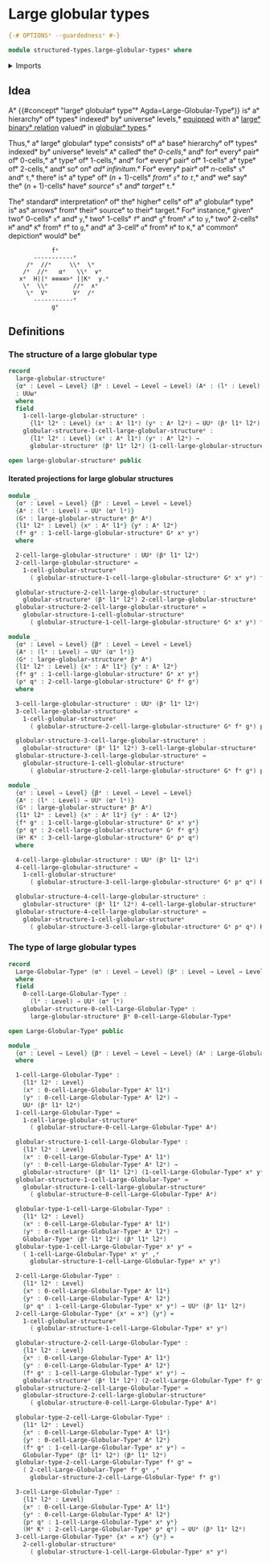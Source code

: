 # Large globular types

```agda
{-# OPTIONSᵉ --guardednessᵉ #-}

module structured-types.large-globular-typesᵉ where
```

<details><summary>Imports</summary>

```agda
open import foundation.dependent-pair-typesᵉ
open import foundation.universe-levelsᵉ

open import structured-types.globular-typesᵉ
```

</details>

## Idea

Aᵉ {{#conceptᵉ "largeᵉ globularᵉ type"ᵉ Agda=Large-Globular-Typeᵉ}} isᵉ aᵉ hierarchyᵉ ofᵉ
typesᵉ indexedᵉ byᵉ universeᵉ levels,ᵉ [equipped](foundation.structure.mdᵉ) with aᵉ
[largeᵉ binaryᵉ relation](foundation.large-binary-relations.mdᵉ) valuedᵉ in
[globularᵉ types](structured-types.globular-types.md).ᵉ

Thus,ᵉ aᵉ largeᵉ globularᵉ typeᵉ consistsᵉ ofᵉ aᵉ baseᵉ hierarchyᵉ ofᵉ typesᵉ indexedᵉ byᵉ
universeᵉ levelsᵉ `A`ᵉ calledᵉ theᵉ _$0$-cells_,ᵉ andᵉ forᵉ everyᵉ pairᵉ ofᵉ $0$-cells,ᵉ aᵉ
typeᵉ ofᵉ $1$-cells,ᵉ andᵉ forᵉ everyᵉ pairᵉ ofᵉ $1$-cellsᵉ aᵉ typeᵉ ofᵉ $2$-cells,ᵉ andᵉ soᵉ
onᵉ _adᵉ infinitum_.ᵉ Forᵉ everyᵉ pairᵉ ofᵉ $n$-cellsᵉ `s`ᵉ andᵉ `t`,ᵉ thereᵉ isᵉ aᵉ typeᵉ ofᵉ
$(n+1)$-cellsᵉ _fromᵉ `s`ᵉ to `t`_,ᵉ andᵉ weᵉ sayᵉ theᵉ $(n+1)$-cellsᵉ haveᵉ _sourceᵉ_ `s`ᵉ
andᵉ _targetᵉ_ `t`.ᵉ

Theᵉ standardᵉ interpretationᵉ ofᵉ theᵉ higherᵉ cellsᵉ ofᵉ aᵉ globularᵉ typeᵉ isᵉ asᵉ arrowsᵉ
fromᵉ theirᵉ sourceᵉ to theirᵉ target.ᵉ Forᵉ instance,ᵉ givenᵉ twoᵉ $0$-cellsᵉ `x`ᵉ andᵉ
`y`,ᵉ twoᵉ $1$-cellsᵉ `f`ᵉ andᵉ `g`ᵉ fromᵉ `x`ᵉ to `y`,ᵉ twoᵉ $2$-cellsᵉ `H`ᵉ andᵉ `K`ᵉ fromᵉ
`f`ᵉ to `g`,ᵉ andᵉ aᵉ $3$-cellᵉ `α`ᵉ fromᵉ `H`ᵉ to `K`,ᵉ aᵉ commonᵉ depictionᵉ wouldᵉ beᵉ

```text
            fᵉ
       -----------ᵉ
     /ᵉ  //ᵉ     \\ᵉ  \ᵉ
    /ᵉ  //ᵉ   αᵉ   \\ᵉ  ∨ᵉ
   xᵉ  H||ᵉ ≡≡≡≡>ᵉ ||Kᵉ  y.ᵉ
    \ᵉ  \\ᵉ       //ᵉ  ∧ᵉ
     \ᵉ  Vᵉ       Vᵉ  /ᵉ
       -----------ᵉ
            gᵉ
```

## Definitions

### The structure of a large globular type

```agda
record
  large-globular-structureᵉ
  {αᵉ : Level → Level} (βᵉ : Level → Level → Level) (Aᵉ : (lᵉ : Level) → UUᵉ (αᵉ lᵉ))
  : UUωᵉ
  where
  field
    1-cell-large-globular-structureᵉ :
      {l1ᵉ l2ᵉ : Level} (xᵉ : Aᵉ l1ᵉ) (yᵉ : Aᵉ l2ᵉ) → UUᵉ (βᵉ l1ᵉ l2ᵉ)
    globular-structure-1-cell-large-globular-structureᵉ :
      {l1ᵉ l2ᵉ : Level} (xᵉ : Aᵉ l1ᵉ) (yᵉ : Aᵉ l2ᵉ) →
      globular-structureᵉ (βᵉ l1ᵉ l2ᵉ) (1-cell-large-globular-structureᵉ xᵉ yᵉ)

open large-globular-structureᵉ public
```

#### Iterated projections for large globular structures

```agda
module _
  {αᵉ : Level → Level} {βᵉ : Level → Level → Level}
  {Aᵉ : (lᵉ : Level) → UUᵉ (αᵉ lᵉ)}
  (Gᵉ : large-globular-structureᵉ βᵉ Aᵉ)
  {l1ᵉ l2ᵉ : Level} {xᵉ : Aᵉ l1ᵉ} {yᵉ : Aᵉ l2ᵉ}
  (fᵉ gᵉ : 1-cell-large-globular-structureᵉ Gᵉ xᵉ yᵉ)
  where

  2-cell-large-globular-structureᵉ : UUᵉ (βᵉ l1ᵉ l2ᵉ)
  2-cell-large-globular-structureᵉ =
    1-cell-globular-structureᵉ
      ( globular-structure-1-cell-large-globular-structureᵉ Gᵉ xᵉ yᵉ) fᵉ gᵉ

  globular-structure-2-cell-large-globular-structureᵉ :
    globular-structureᵉ (βᵉ l1ᵉ l2ᵉ) 2-cell-large-globular-structureᵉ
  globular-structure-2-cell-large-globular-structureᵉ =
    globular-structure-1-cell-globular-structureᵉ
      ( globular-structure-1-cell-large-globular-structureᵉ Gᵉ xᵉ yᵉ) fᵉ gᵉ

module _
  {αᵉ : Level → Level} {βᵉ : Level → Level → Level}
  {Aᵉ : (lᵉ : Level) → UUᵉ (αᵉ lᵉ)}
  (Gᵉ : large-globular-structureᵉ βᵉ Aᵉ)
  {l1ᵉ l2ᵉ : Level} {xᵉ : Aᵉ l1ᵉ} {yᵉ : Aᵉ l2ᵉ}
  {fᵉ gᵉ : 1-cell-large-globular-structureᵉ Gᵉ xᵉ yᵉ}
  (pᵉ qᵉ : 2-cell-large-globular-structureᵉ Gᵉ fᵉ gᵉ)
  where

  3-cell-large-globular-structureᵉ : UUᵉ (βᵉ l1ᵉ l2ᵉ)
  3-cell-large-globular-structureᵉ =
    1-cell-globular-structureᵉ
      ( globular-structure-2-cell-large-globular-structureᵉ Gᵉ fᵉ gᵉ) pᵉ qᵉ

  globular-structure-3-cell-large-globular-structureᵉ :
    globular-structureᵉ (βᵉ l1ᵉ l2ᵉ) 3-cell-large-globular-structureᵉ
  globular-structure-3-cell-large-globular-structureᵉ =
    globular-structure-1-cell-globular-structureᵉ
      ( globular-structure-2-cell-large-globular-structureᵉ Gᵉ fᵉ gᵉ) pᵉ qᵉ

module _
  {αᵉ : Level → Level} {βᵉ : Level → Level → Level}
  {Aᵉ : (lᵉ : Level) → UUᵉ (αᵉ lᵉ)}
  (Gᵉ : large-globular-structureᵉ βᵉ Aᵉ)
  {l1ᵉ l2ᵉ : Level} {xᵉ : Aᵉ l1ᵉ} {yᵉ : Aᵉ l2ᵉ}
  {fᵉ gᵉ : 1-cell-large-globular-structureᵉ Gᵉ xᵉ yᵉ}
  {pᵉ qᵉ : 2-cell-large-globular-structureᵉ Gᵉ fᵉ gᵉ}
  (Hᵉ Kᵉ : 3-cell-large-globular-structureᵉ Gᵉ pᵉ qᵉ)
  where

  4-cell-large-globular-structureᵉ : UUᵉ (βᵉ l1ᵉ l2ᵉ)
  4-cell-large-globular-structureᵉ =
    1-cell-globular-structureᵉ
      ( globular-structure-3-cell-large-globular-structureᵉ Gᵉ pᵉ qᵉ) Hᵉ Kᵉ

  globular-structure-4-cell-large-globular-structureᵉ :
    globular-structureᵉ (βᵉ l1ᵉ l2ᵉ) 4-cell-large-globular-structureᵉ
  globular-structure-4-cell-large-globular-structureᵉ =
    globular-structure-1-cell-globular-structureᵉ
      ( globular-structure-3-cell-large-globular-structureᵉ Gᵉ pᵉ qᵉ) Hᵉ Kᵉ
```

### The type of large globular types

```agda
record
  Large-Globular-Typeᵉ (αᵉ : Level → Level) (βᵉ : Level → Level → Level) : UUωᵉ
  where
  field
    0-cell-Large-Globular-Typeᵉ :
      (lᵉ : Level) → UUᵉ (αᵉ lᵉ)
    globular-structure-0-cell-Large-Globular-Typeᵉ :
      large-globular-structureᵉ βᵉ 0-cell-Large-Globular-Typeᵉ

open Large-Globular-Typeᵉ public

module _
  {αᵉ : Level → Level} {βᵉ : Level → Level → Level} (Aᵉ : Large-Globular-Typeᵉ αᵉ βᵉ)
  where

  1-cell-Large-Globular-Typeᵉ :
    {l1ᵉ l2ᵉ : Level}
    (xᵉ : 0-cell-Large-Globular-Typeᵉ Aᵉ l1ᵉ)
    (yᵉ : 0-cell-Large-Globular-Typeᵉ Aᵉ l2ᵉ) →
    UUᵉ (βᵉ l1ᵉ l2ᵉ)
  1-cell-Large-Globular-Typeᵉ =
    1-cell-large-globular-structureᵉ
      ( globular-structure-0-cell-Large-Globular-Typeᵉ Aᵉ)

  globular-structure-1-cell-Large-Globular-Typeᵉ :
    {l1ᵉ l2ᵉ : Level}
    (xᵉ : 0-cell-Large-Globular-Typeᵉ Aᵉ l1ᵉ)
    (yᵉ : 0-cell-Large-Globular-Typeᵉ Aᵉ l2ᵉ) →
    globular-structureᵉ (βᵉ l1ᵉ l2ᵉ) (1-cell-Large-Globular-Typeᵉ xᵉ yᵉ)
  globular-structure-1-cell-Large-Globular-Typeᵉ =
    globular-structure-1-cell-large-globular-structureᵉ
      ( globular-structure-0-cell-Large-Globular-Typeᵉ Aᵉ)

  globular-type-1-cell-Large-Globular-Typeᵉ :
    {l1ᵉ l2ᵉ : Level}
    (xᵉ : 0-cell-Large-Globular-Typeᵉ Aᵉ l1ᵉ)
    (yᵉ : 0-cell-Large-Globular-Typeᵉ Aᵉ l2ᵉ) →
    Globular-Typeᵉ (βᵉ l1ᵉ l2ᵉ) (βᵉ l1ᵉ l2ᵉ)
  globular-type-1-cell-Large-Globular-Typeᵉ xᵉ yᵉ =
    ( 1-cell-Large-Globular-Typeᵉ xᵉ yᵉ ,ᵉ
      globular-structure-1-cell-Large-Globular-Typeᵉ xᵉ yᵉ)

  2-cell-Large-Globular-Typeᵉ :
    {l1ᵉ l2ᵉ : Level}
    {xᵉ : 0-cell-Large-Globular-Typeᵉ Aᵉ l1ᵉ}
    {yᵉ : 0-cell-Large-Globular-Typeᵉ Aᵉ l2ᵉ}
    (pᵉ qᵉ : 1-cell-Large-Globular-Typeᵉ xᵉ yᵉ) → UUᵉ (βᵉ l1ᵉ l2ᵉ)
  2-cell-Large-Globular-Typeᵉ {xᵉ = xᵉ} {yᵉ} =
    1-cell-globular-structureᵉ
      ( globular-structure-1-cell-Large-Globular-Typeᵉ xᵉ yᵉ)

  globular-structure-2-cell-Large-Globular-Typeᵉ :
    {l1ᵉ l2ᵉ : Level}
    {xᵉ : 0-cell-Large-Globular-Typeᵉ Aᵉ l1ᵉ}
    {yᵉ : 0-cell-Large-Globular-Typeᵉ Aᵉ l2ᵉ}
    (fᵉ gᵉ : 1-cell-Large-Globular-Typeᵉ xᵉ yᵉ) →
    globular-structureᵉ (βᵉ l1ᵉ l2ᵉ) (2-cell-Large-Globular-Typeᵉ fᵉ gᵉ)
  globular-structure-2-cell-Large-Globular-Typeᵉ =
    globular-structure-2-cell-large-globular-structureᵉ
      ( globular-structure-0-cell-Large-Globular-Typeᵉ Aᵉ)

  globular-type-2-cell-Large-Globular-Typeᵉ :
    {l1ᵉ l2ᵉ : Level}
    {xᵉ : 0-cell-Large-Globular-Typeᵉ Aᵉ l1ᵉ}
    {yᵉ : 0-cell-Large-Globular-Typeᵉ Aᵉ l2ᵉ}
    (fᵉ gᵉ : 1-cell-Large-Globular-Typeᵉ xᵉ yᵉ) →
    Globular-Typeᵉ (βᵉ l1ᵉ l2ᵉ) (βᵉ l1ᵉ l2ᵉ)
  globular-type-2-cell-Large-Globular-Typeᵉ fᵉ gᵉ =
    ( 2-cell-Large-Globular-Typeᵉ fᵉ gᵉ ,ᵉ
      globular-structure-2-cell-Large-Globular-Typeᵉ fᵉ gᵉ)

  3-cell-Large-Globular-Typeᵉ :
    {l1ᵉ l2ᵉ : Level}
    {xᵉ : 0-cell-Large-Globular-Typeᵉ Aᵉ l1ᵉ}
    {yᵉ : 0-cell-Large-Globular-Typeᵉ Aᵉ l2ᵉ}
    {pᵉ qᵉ : 1-cell-Large-Globular-Typeᵉ xᵉ yᵉ}
    (Hᵉ Kᵉ : 2-cell-Large-Globular-Typeᵉ pᵉ qᵉ) → UUᵉ (βᵉ l1ᵉ l2ᵉ)
  3-cell-Large-Globular-Typeᵉ {xᵉ = xᵉ} {yᵉ} =
    2-cell-globular-structureᵉ
      ( globular-structure-1-cell-Large-Globular-Typeᵉ xᵉ yᵉ)
```